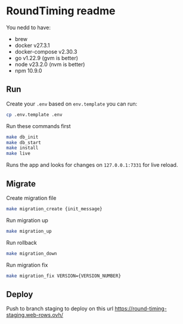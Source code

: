 # RoundTiming readme

You nedd to have:

- brew
- docker v27.3.1
- docker-compose v2.30.3
- go v1.22.9 (gvm is better)
- node v23.2.0 (nvm is better)
- npm 10.9.0

## Run

Create your `.env` based on `env.template` you can run:

```bash
cp .env.template .env
```

Run these commands first

```bash
make db_init
make db_start
make install
make live
```

Runs the app and looks for changes on `127.0.0.1:7331` for live reload.

## Migrate

Create migration file

```bash
make migration_create {init_message}
```

Run migration up

```bash
make migration_up
```

Run rollback

```bash
make migration_down
```

Run migration fix

```bash
make migration_fix VERSION={VERSION_NUMBER}
```

## Deploy

Push to branch staging to deploy on this url https://round-timing-staging.web-rows.ovh/
